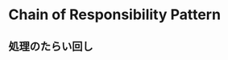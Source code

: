 Chain of Responsibility Pattern
=============

処理のたらい回し
---------------------------------------------------